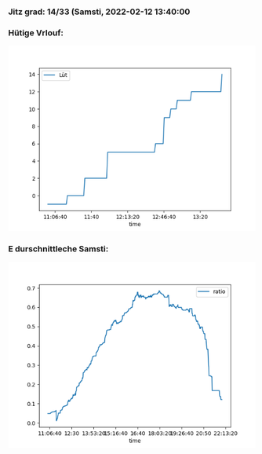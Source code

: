 ### Jitz grad: 14/33 (Samsti, 2022-02-12 13:40:00

### Hütige Vrlouf:
![Graph](Today.png)

### E durschnittleche Samsti:
![Graph](Samsti.png)
